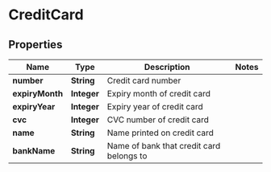 
# CreditCard

## Properties
Name | Type | Description | Notes
------------ | ------------- | ------------- | -------------
**number** | **String** | Credit card number | 
**expiryMonth** | **Integer** | Expiry month of credit card | 
**expiryYear** | **Integer** | Expiry year of credit card | 
**cvc** | **Integer** | CVC number of credit card | 
**name** | **String** | Name printed on credit card | 
**bankName** | **String** | Name of bank that credit card belongs to | 




